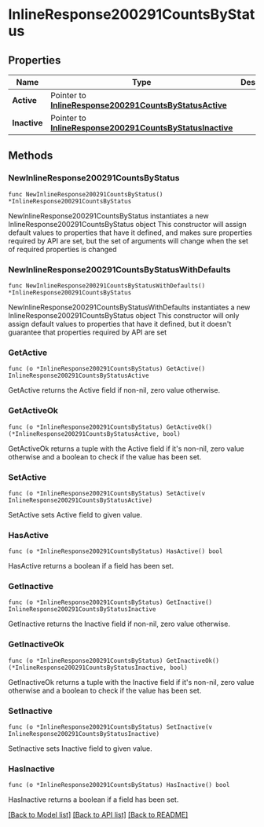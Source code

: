 # InlineResponse200291CountsByStatus

## Properties

Name | Type | Description | Notes
------------ | ------------- | ------------- | -------------
**Active** | Pointer to [**InlineResponse200291CountsByStatusActive**](InlineResponse200291CountsByStatusActive.md) |  | [optional] 
**Inactive** | Pointer to [**InlineResponse200291CountsByStatusInactive**](InlineResponse200291CountsByStatusInactive.md) |  | [optional] 

## Methods

### NewInlineResponse200291CountsByStatus

`func NewInlineResponse200291CountsByStatus() *InlineResponse200291CountsByStatus`

NewInlineResponse200291CountsByStatus instantiates a new InlineResponse200291CountsByStatus object
This constructor will assign default values to properties that have it defined,
and makes sure properties required by API are set, but the set of arguments
will change when the set of required properties is changed

### NewInlineResponse200291CountsByStatusWithDefaults

`func NewInlineResponse200291CountsByStatusWithDefaults() *InlineResponse200291CountsByStatus`

NewInlineResponse200291CountsByStatusWithDefaults instantiates a new InlineResponse200291CountsByStatus object
This constructor will only assign default values to properties that have it defined,
but it doesn't guarantee that properties required by API are set

### GetActive

`func (o *InlineResponse200291CountsByStatus) GetActive() InlineResponse200291CountsByStatusActive`

GetActive returns the Active field if non-nil, zero value otherwise.

### GetActiveOk

`func (o *InlineResponse200291CountsByStatus) GetActiveOk() (*InlineResponse200291CountsByStatusActive, bool)`

GetActiveOk returns a tuple with the Active field if it's non-nil, zero value otherwise
and a boolean to check if the value has been set.

### SetActive

`func (o *InlineResponse200291CountsByStatus) SetActive(v InlineResponse200291CountsByStatusActive)`

SetActive sets Active field to given value.

### HasActive

`func (o *InlineResponse200291CountsByStatus) HasActive() bool`

HasActive returns a boolean if a field has been set.

### GetInactive

`func (o *InlineResponse200291CountsByStatus) GetInactive() InlineResponse200291CountsByStatusInactive`

GetInactive returns the Inactive field if non-nil, zero value otherwise.

### GetInactiveOk

`func (o *InlineResponse200291CountsByStatus) GetInactiveOk() (*InlineResponse200291CountsByStatusInactive, bool)`

GetInactiveOk returns a tuple with the Inactive field if it's non-nil, zero value otherwise
and a boolean to check if the value has been set.

### SetInactive

`func (o *InlineResponse200291CountsByStatus) SetInactive(v InlineResponse200291CountsByStatusInactive)`

SetInactive sets Inactive field to given value.

### HasInactive

`func (o *InlineResponse200291CountsByStatus) HasInactive() bool`

HasInactive returns a boolean if a field has been set.


[[Back to Model list]](../README.md#documentation-for-models) [[Back to API list]](../README.md#documentation-for-api-endpoints) [[Back to README]](../README.md)


